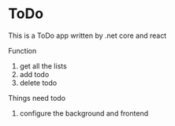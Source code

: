 # ToDo
This is a ToDo app written by .net core and react

Function
1. get all the lists
2. add todo
3. delete todo

Things need todo
1. configure the background and frontend
